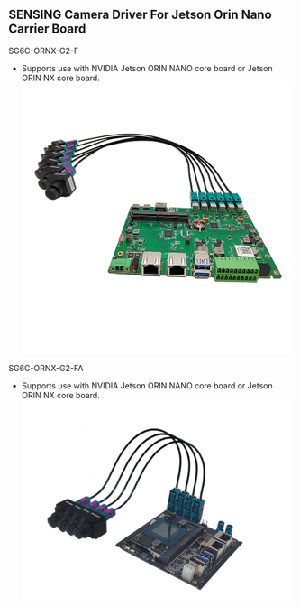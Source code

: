 ## SENSING Camera Driver For Jetson Orin Nano Carrier Board

SG6C-ORNX-G2-F

* Supports use with NVIDIA Jetson ORIN NANO core board or Jetson ORIN NX core board.
  ![alt text](../Picture/SENSING%20Carrier%20Board/SG6C-ORNX-G2-F.png)

SG6C-ORNX-G2-FA

* Supports use with NVIDIA Jetson ORIN NANO core board or Jetson ORIN NX core board.
  ![alt text](../Picture/SENSING%20Carrier%20Board/SG6C-ORNX-G2-FA.png)  